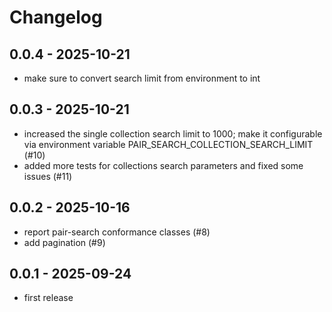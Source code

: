 # Changelog

## 0.0.4 - 2025-10-21

* make sure to convert search limit from environment to int


## 0.0.3 - 2025-10-21

* increased the single collection search limit to 1000; make it configurable via environment variable PAIR_SEARCH_COLLECTION_SEARCH_LIMIT (#10)
* added more tests for collections search parameters and fixed some issues (#11)


## 0.0.2 - 2025-10-16

* report pair-search conformance classes (#8)
* add pagination (#9)


## 0.0.1 - 2025-09-24

* first release
